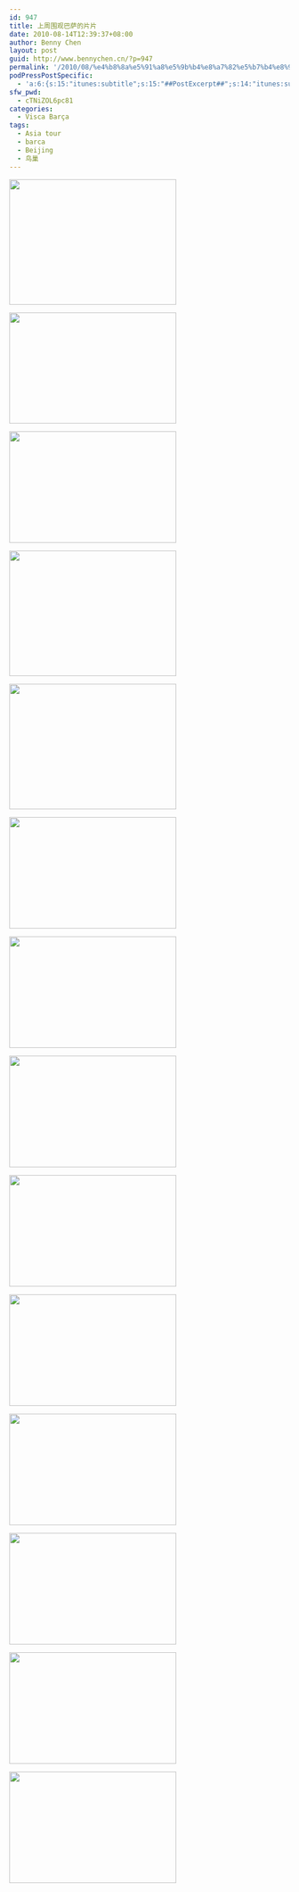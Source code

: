 ```yaml
---
id: 947
title: 上周围观巴萨的片片
date: 2010-08-14T12:39:37+08:00
author: Benny Chen
layout: post
guid: http://www.bennychen.cn/?p=947
permalink: '/2010/08/%e4%b8%8a%e5%91%a8%e5%9b%b4%e8%a7%82%e5%b7%b4%e8%90%a8%e7%9a%84%e7%89%87%e7%89%87/'
podPressPostSpecific:
  - 'a:6:{s:15:"itunes:subtitle";s:15:"##PostExcerpt##";s:14:"itunes:summary";s:15:"##PostExcerpt##";s:15:"itunes:keywords";s:17:"##WordPressCats##";s:13:"itunes:author";s:10:"##Global##";s:15:"itunes:explicit";s:7:"Default";s:12:"itunes:block";s:7:"Default";}'
sfw_pwd:
  - cTNiZOL6pc81
categories:
  - Visca Barça
tags:
  - Asia tour
  - barca
  - Beijing
  - 鸟巢
---
```

<a href="http://www.bennychen.cn/wp-content/uploads/2010/08/1074892_450477022.jpg" class="highslide-image" onclick="return hs.expand(this);"><img class="alignnone size-medium wp-image-948" title="赛前训练" src="http://www.bennychen.cn/wp-content/uploads/2010/08/1074892_450477022-300x225.jpg" alt="" width="300" height="225" srcset="http://www.bennychen.cn/wp-content/uploads/2010/08/1074892_450477022-300x225.jpg 300w, http://www.bennychen.cn/wp-content/uploads/2010/08/1074892_450477022-399x300.jpg 399w, http://www.bennychen.cn/wp-content/uploads/2010/08/1074892_450477022.jpg 780w" sizes="(max-width: 300px) 100vw, 300px" /></a>

<a href="http://www.bennychen.cn/wp-content/uploads/2010/08/1074892_453034758.jpg" class="highslide-image" onclick="return hs.expand(this);"><img class="alignnone size-medium wp-image-950" title="fabulous 4" src="http://www.bennychen.cn/wp-content/uploads/2010/08/1074892_453034758-300x199.jpg" alt="" width="300" height="199" srcset="http://www.bennychen.cn/wp-content/uploads/2010/08/1074892_453034758-300x199.jpg 300w, http://www.bennychen.cn/wp-content/uploads/2010/08/1074892_453034758-451x300.jpg 451w, http://www.bennychen.cn/wp-content/uploads/2010/08/1074892_453034758.jpg 780w" sizes="(max-width: 300px) 100vw, 300px" /></a>

<a href="http://www.bennychen.cn/wp-content/uploads/2010/08/1076629_451274734.jpg" class="highslide-image" onclick="return hs.expand(this);"><img class="alignnone size-medium wp-image-951" title="waving flag" src="http://www.bennychen.cn/wp-content/uploads/2010/08/1076629_451274734-300x200.jpg" alt="" width="300" height="200" srcset="http://www.bennychen.cn/wp-content/uploads/2010/08/1076629_451274734-300x200.jpg 300w, http://www.bennychen.cn/wp-content/uploads/2010/08/1076629_451274734-449x300.jpg 449w, http://www.bennychen.cn/wp-content/uploads/2010/08/1076629_451274734.jpg 780w" sizes="(max-width: 300px) 100vw, 300px" /></a>

<a href="http://www.bennychen.cn/wp-content/uploads/2010/08/1074892_450468579.jpg" class="highslide-image" onclick="return hs.expand(this);"><img class="alignnone size-medium wp-image-952" title="3人行" src="http://www.bennychen.cn/wp-content/uploads/2010/08/1074892_450468579-300x225.jpg" alt="" width="300" height="225" srcset="http://www.bennychen.cn/wp-content/uploads/2010/08/1074892_450468579-300x225.jpg 300w, http://www.bennychen.cn/wp-content/uploads/2010/08/1074892_450468579-399x300.jpg 399w, http://www.bennychen.cn/wp-content/uploads/2010/08/1074892_450468579.jpg 780w" sizes="(max-width: 300px) 100vw, 300px" /></a>

<a href="http://www.bennychen.cn/wp-content/uploads/2010/08/1074892_450467793.jpg" class="highslide-image" onclick="return hs.expand(this);"><img class="alignnone size-medium wp-image-953" title="my back" src="http://www.bennychen.cn/wp-content/uploads/2010/08/1074892_450467793-300x225.jpg" alt="" width="300" height="225" srcset="http://www.bennychen.cn/wp-content/uploads/2010/08/1074892_450467793-300x225.jpg 300w, http://www.bennychen.cn/wp-content/uploads/2010/08/1074892_450467793-399x300.jpg 399w, http://www.bennychen.cn/wp-content/uploads/2010/08/1074892_450467793.jpg 780w" sizes="(max-width: 300px) 100vw, 300px" /></a>

<a href="http://www.bennychen.cn/wp-content/uploads/2010/08/1076629_451297431.jpg" class="highslide-image" onclick="return hs.expand(this);"><img class="alignnone size-medium wp-image-954" title="Messi! Messi!" src="http://www.bennychen.cn/wp-content/uploads/2010/08/1076629_451297431-300x200.jpg" alt="" width="300" height="200" srcset="http://www.bennychen.cn/wp-content/uploads/2010/08/1076629_451297431-300x200.jpg 300w, http://www.bennychen.cn/wp-content/uploads/2010/08/1076629_451297431-450x300.jpg 450w, http://www.bennychen.cn/wp-content/uploads/2010/08/1076629_451297431.jpg 600w" sizes="(max-width: 300px) 100vw, 300px" /></a>

<a href="http://www.bennychen.cn/wp-content/uploads/2010/08/1076629_451297538.jpg" class="highslide-image" onclick="return hs.expand(this);"><img class="alignnone size-medium wp-image-955" title="Messi is dribling" src="http://www.bennychen.cn/wp-content/uploads/2010/08/1076629_451297538-300x200.jpg" alt="" width="300" height="200" srcset="http://www.bennychen.cn/wp-content/uploads/2010/08/1076629_451297538-300x200.jpg 300w, http://www.bennychen.cn/wp-content/uploads/2010/08/1076629_451297538-450x300.jpg 450w, http://www.bennychen.cn/wp-content/uploads/2010/08/1076629_451297538.jpg 600w" sizes="(max-width: 300px) 100vw, 300px" /></a>

<a href="http://www.bennychen.cn/wp-content/uploads/2010/08/1076629_451297635.jpg" class="highslide-image" onclick="return hs.expand(this);"><img class="alignnone size-medium wp-image-956" title="Game is kicking off~" src="http://www.bennychen.cn/wp-content/uploads/2010/08/1076629_451297635-300x200.jpg" alt="" width="300" height="200" srcset="http://www.bennychen.cn/wp-content/uploads/2010/08/1076629_451297635-300x200.jpg 300w, http://www.bennychen.cn/wp-content/uploads/2010/08/1076629_451297635-450x300.jpg 450w, http://www.bennychen.cn/wp-content/uploads/2010/08/1076629_451297635.jpg 600w" sizes="(max-width: 300px) 100vw, 300px" /></a>

<a href="http://www.bennychen.cn/wp-content/uploads/2010/08/1076629_451304466.jpg" class="highslide-image" onclick="return hs.expand(this);"><img class="alignnone size-medium wp-image-957" title="Cops & Barca's substitution " src="http://www.bennychen.cn/wp-content/uploads/2010/08/1076629_451304466-300x200.jpg" alt="" width="300" height="200" srcset="http://www.bennychen.cn/wp-content/uploads/2010/08/1076629_451304466-300x200.jpg 300w, http://www.bennychen.cn/wp-content/uploads/2010/08/1076629_451304466-450x300.jpg 450w, http://www.bennychen.cn/wp-content/uploads/2010/08/1076629_451304466.jpg 600w" sizes="(max-width: 300px) 100vw, 300px" /></a>

<a href="http://www.bennychen.cn/wp-content/uploads/2010/08/1076629_451304560.jpg" class="highslide-image" onclick="return hs.expand(this);"><img class="alignnone size-medium wp-image-958" title="Messi's free kick" src="http://www.bennychen.cn/wp-content/uploads/2010/08/1076629_451304560-300x200.jpg" alt="" width="300" height="200" srcset="http://www.bennychen.cn/wp-content/uploads/2010/08/1076629_451304560-300x200.jpg 300w, http://www.bennychen.cn/wp-content/uploads/2010/08/1076629_451304560-450x300.jpg 450w, http://www.bennychen.cn/wp-content/uploads/2010/08/1076629_451304560.jpg 600w" sizes="(max-width: 300px) 100vw, 300px" /></a><a href="http://www.bennychen.cn/wp-content/uploads/2010/08/1076629_451304623.jpg" class="highslide-image" onclick="return hs.expand(this);"></a>

<a href="http://www.bennychen.cn/wp-content/uploads/2010/08/1076629_451304623.jpg" class="highslide-image" onclick="return hs.expand(this);"><img class="alignnone size-medium wp-image-959" title="Guoan's free kick in box" src="http://www.bennychen.cn/wp-content/uploads/2010/08/1076629_451304623-300x200.jpg" alt="" width="300" height="200" srcset="http://www.bennychen.cn/wp-content/uploads/2010/08/1076629_451304623-300x200.jpg 300w, http://www.bennychen.cn/wp-content/uploads/2010/08/1076629_451304623-450x300.jpg 450w, http://www.bennychen.cn/wp-content/uploads/2010/08/1076629_451304623.jpg 600w" sizes="(max-width: 300px) 100vw, 300px" /></a>

<a href="http://www.bennychen.cn/wp-content/uploads/2010/08/1076629_451304686.jpg" class="highslide-image" onclick="return hs.expand(this);"><img class="alignnone size-medium wp-image-960" title="Game is kicking off" src="http://www.bennychen.cn/wp-content/uploads/2010/08/1076629_451304686-300x200.jpg" alt="" width="300" height="200" srcset="http://www.bennychen.cn/wp-content/uploads/2010/08/1076629_451304686-300x200.jpg 300w, http://www.bennychen.cn/wp-content/uploads/2010/08/1076629_451304686-450x300.jpg 450w, http://www.bennychen.cn/wp-content/uploads/2010/08/1076629_451304686.jpg 600w" sizes="(max-width: 300px) 100vw, 300px" /></a>

<a href="http://www.bennychen.cn/wp-content/uploads/2010/08/1076629_451304751.jpg" class="highslide-image" onclick="return hs.expand(this);"><img class="alignnone size-medium wp-image-961" title="Unstoppable Messi" src="http://www.bennychen.cn/wp-content/uploads/2010/08/1076629_451304751-300x200.jpg" alt="" width="300" height="200" srcset="http://www.bennychen.cn/wp-content/uploads/2010/08/1076629_451304751-300x200.jpg 300w, http://www.bennychen.cn/wp-content/uploads/2010/08/1076629_451304751-450x300.jpg 450w, http://www.bennychen.cn/wp-content/uploads/2010/08/1076629_451304751.jpg 600w" sizes="(max-width: 300px) 100vw, 300px" /></a>

<a href="http://www.bennychen.cn/wp-content/uploads/2010/08/1076629_451305967.jpg" class="highslide-image" onclick="return hs.expand(this);"><img class="alignnone size-medium wp-image-962" title="Ibra! Goal!" src="http://www.bennychen.cn/wp-content/uploads/2010/08/1076629_451305967-300x200.jpg" alt="" width="300" height="200" srcset="http://www.bennychen.cn/wp-content/uploads/2010/08/1076629_451305967-300x200.jpg 300w, http://www.bennychen.cn/wp-content/uploads/2010/08/1076629_451305967-450x300.jpg 450w, http://www.bennychen.cn/wp-content/uploads/2010/08/1076629_451305967.jpg 600w" sizes="(max-width: 300px) 100vw, 300px" /></a>